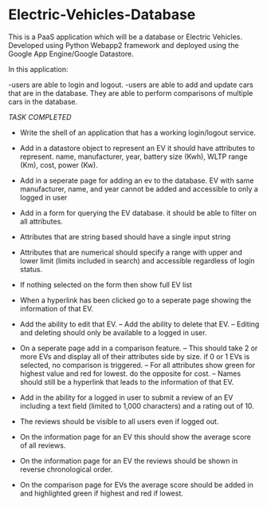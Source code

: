 # Electric-Vehicles-Database

This is a PaaS application which will be a database or Electric Vehicles. Developed using Python Webapp2 framework 
and deployed using the Google App Engine/Google Datastore.

In this application: 

-users are able to login and logout.
-users are able to add and update cars that are in the database. They are able to perform comparisons of multiple cars 
 in the database.
 

*TASK COMPLETED*

- Write the shell of an application that has a working login/logout
service.
- Add in a datastore object to represent an EV it should have attributes
to represent. name, manufacturer, year, battery size (Kwh), WLTP range
(Km), cost, power (Kw).

- Add in a seperate page for adding an ev to the database. EV with same manufacturer, name, and year
cannot be added and accessible to only a logged in user 

- Add in a form for querying the EV database. it should be able to
filter on all attributes.
- Attributes that are string based should have a single input string
- Attributes that are numerical should specify a range with upper
and lower limit (limits included in search) and accessible regardless of login status.
- If nothing selected on the form then show full EV list

- When a hyperlink has been clicked go to a seperate page showing the
information of that EV.
- Add the ability to edit that EV.
– Add the ability to delete that EV.
– Editing and deleting should only be available to a logged in user.

- On a seperate page add in a comparison feature.
– This should take 2 or more EVs and display all of their attributes
side by size. if 0 or 1 EVs is selected, no comparison is
triggered.
– For all attributes show green for highest value and red for lowest.
do the opposite for cost.
– Names should still be a hyperlink that leads to the information
of that EV.

- Add in the ability for a logged in user to submit a review of an EV
including a text field (limited to 1,000 characters) and a rating out
of 10.
- The reviews should be visible to all users even if logged out.

- On the information page for an EV this should show the average
score of all reviews.
- On the information page for an EV the reviews should be shown in
reverse chronological order.
- On the comparison page for EVs the average score should be added
in and highlighted green if highest and red if lowest.
